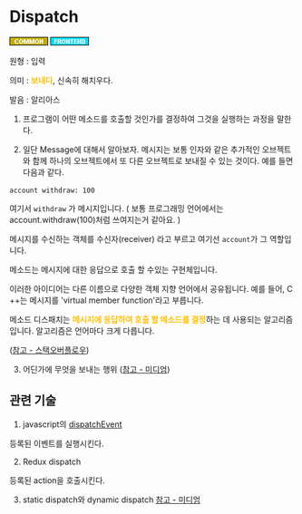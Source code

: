 # Dispatch
![Common](../2TAT1C/Label_Common.png)
![Frontend](../2TAT1C/Label_Frontend.png)

원형 : 입력

의미  : <span style="color:#FFBF00; font-weight:bold;">보내다</span>, 신속히 해치우다.

발음 : 알리아스

1. 프로그램이 어떤 메소드를 호출할 것인가를 결정하여 그것을 실행하는 과정을 말한다.

2. 일단 Message에 대해서 알아보자.
메시지는 보통 인자와 같은 추가적인 오브젝트와 함께 하나의 오브젝트에서 또 다른 오브젝트로 보내질 수 있는 것이다.
예를 들면 다음과 같다.
```
account withdraw: 100
```
여기서 ``` withdraw ```  가 메시지입니다. ( 보통 프로그래밍 언어에서는 account.withdraw(100)처럼 쓰여지는거 같아요. )

메시지를 수신하는 객체를 수신자(receiver) 라고 부르고 여기선 ```account```가 그 역할입니다.

메소드는 메시지에 대한 응답으로 호출 할 수있는 구현체입니다.

이러한 아이디어는 다른 이름으로 다양한 객체 지향 언어에서 공유됩니다. 예를 들어, C ++는 메시지를 'virtual member function'라고 부릅니다.

메소드 디스패치는 <span style="color:#FFBF00; font-weight:bold;">메시지에 응답하여 호출 할 메소드를 결정</span>하는 데 사용되는 알고리즘입니다. 알고리즘은 언어마다 크게 다릅니다.

([참고 - 스택오버플로우](https://stackoverflow.com/questions/1805510/what-is-method-dispatch))


3. 어딘가에 무엇을 보내는 행위
([참고 - 미디엄](https://medium.com/ingeniouslysimple/static-and-dynamic-dispatch-324d3dc890a3
))


## 관련 기술
1. javascript의 [dispatchEvent](https://developer.mozilla.org/ko/docs/Web/API/EventTarget/dispatchEvent)

등록된 이벤트를 실행시킨다.

2. Redux dispatch

등록된 action을 호출시킨다.

3. static dispatch와 dynamic dispatch [참고 - 미디엄](https://medium.com/ingeniouslysimple/static-and-dynamic-dispatch-324d3dc890a3)


